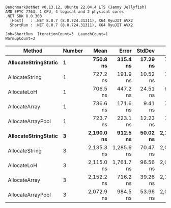 ```

BenchmarkDotNet v0.13.12, Ubuntu 22.04.4 LTS (Jammy Jellyfish)
AMD EPYC 7763, 1 CPU, 4 logical and 2 physical cores
.NET SDK 8.0.303
  [Host]   : .NET 8.0.7 (8.0.724.31311), X64 RyuJIT AVX2
  ShortRun : .NET 8.0.7 (8.0.724.31311), X64 RyuJIT AVX2

Job=ShortRun  IterationCount=3  LaunchCount=1  
WarmupCount=3  

```
| Method               | Number | Mean       | Error      | StdDev   | Min        | Max        | Gen0   | Gen1   | Allocated |
|--------------------- |------- |-----------:|-----------:|---------:|-----------:|-----------:|-------:|-------:|----------:|
| **AllocateStringStatic** | **1**      |   **750.8 ns** |   **315.4 ns** | **17.29 ns** |   **734.2 ns** |   **768.7 ns** | **0.0124** | **0.0114** |   **1.02 KB** |
| AllocateString       | 1      |   727.2 ns |   191.9 ns | 10.52 ns |   719.3 ns |   739.1 ns | 0.0124 | 0.0114 |   1.02 KB |
| AllocateLoH          | 1      |   706.5 ns |   447.2 ns | 24.51 ns |   679.5 ns |   727.3 ns | 0.0124 | 0.0114 |   1.02 KB |
| AllocateArray        | 1      |   736.6 ns |   171.6 ns |  9.41 ns |   730.8 ns |   747.5 ns | 0.0124 | 0.0114 |   1.02 KB |
| AllocateArrayPool    | 1      |   723.7 ns |   223.1 ns | 12.23 ns |   709.6 ns |   731.2 ns | 0.0124 | 0.0114 |   1.02 KB |
| **AllocateStringStatic** | **3**      | **2,190.0 ns** |   **912.5 ns** | **50.02 ns** | **2,137.7 ns** | **2,237.4 ns** | **0.0343** | **0.0305** |   **3.07 KB** |
| AllocateString       | 3      | 2,135.3 ns | 1,285.6 ns | 70.47 ns | 2,054.3 ns | 2,182.5 ns | 0.0343 | 0.0305 |   3.07 KB |
| AllocateLoH          | 3      | 2,115.0 ns | 1,761.7 ns | 96.56 ns | 2,004.0 ns | 2,179.2 ns | 0.0343 | 0.0305 |   3.07 KB |
| AllocateArray        | 3      | 2,152.2 ns |   716.2 ns | 39.26 ns | 2,123.2 ns | 2,196.8 ns | 0.0343 | 0.0305 |   3.07 KB |
| AllocateArrayPool    | 3      | 2,072.9 ns |   984.5 ns | 53.96 ns | 2,023.3 ns | 2,130.4 ns | 0.0343 | 0.0305 |   3.07 KB |
